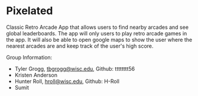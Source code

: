# Pixelated
Classic Retro Arcade App that allows users to find nearby arcades and see global leaderboards. 
The app will only users to play retro arcade games in the app. It will also be able to open google maps to show the user where the nearest arcades are and keep track of the user's high score. 

Group Information: 
- Tyler Grogg, tbgrogg@wisc.edu, Github: tttttttt56
- Kristen Anderson
- Hunter Roll, hroll@wisc.edu, Github: H-Roll
- Sumit

